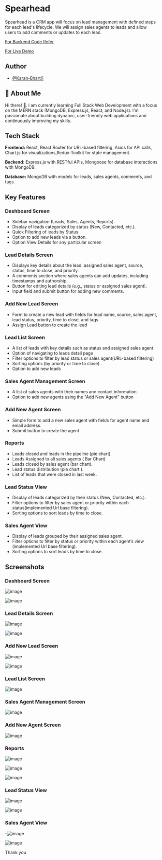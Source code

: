 
# Spearhead

Spearhead is a CRM app will focus on lead management with defined steps for each lead's lifecycle.
We will assign sales agents to leads and allow users to add comments or updates to each lead.

[For Backend Code Refer](https://github.com/Karan-Bharti1/spearhead-backend)

[For Live Demo](https://drive.google.com/file/d/1Ls9fku2WN9LDpEzigrqHZLFEUtl-6Gj8/view?usp=sharing)

## Author

- [@Karan-Bharti1](https://github.com/Karan-Bharti1)



## 🚀 About Me
Hi there! 👋.
I am currently learning Full Stack Web Development with a focus on the MERN stack (MongoDB, Express.js, React, and Node.js). I'm passionate about building dynamic, user-friendly web applications and continuously improving my skills.

## Tech Stack

**Frontend:** React, React Router for URL-based filtering, Axios for API calls, Chart.js for visualizations,Redux-Toolkit for state management.

**Backend:** Express.js with RESTful APIs, Mongoose for database interactions with MongoDB.

**Database:** MongoDB with models for leads, sales agents, comments, and tags.

## Key Features

### Dashboard Screen
- Sidebar navigation (Leads, Sales, Agents, Reports).
- Display of leads categorized by status (New, Contacted, etc.).
- Quick Filtering of leads by Status
- Option to add new leads via a button.
- Option View Details for any particular screen

### Lead Details Screen
- Displays key details about the lead: assigned sales agent, source, status, time to close, and priority.
- A comments section where sales agents can add updates, including timestamps and authorship.
- Button for editing lead details (e.g., status or assigned sales agent).
- Input field and submit button for adding new comments.

### Add New Lead Screen
- Form to create a new lead with fields for lead name, source, sales agent, lead status, priority, time to close, and tags.
- Assign Lead button to create the lead

### Lead List Screen
- A list of leads with key details such as status and assigned sales agent
- Option of navigating to leads detail page
- Filter options to filter by lead status or sales agent(URL-based filtering)
- Sorting options (by priority or time to close).
- Option to add new leads

### Sales Agent Management Screen
- A list of sales agents with their names and contact information.
- Option to add new agents using the "Add New Agent" button

### Add New Agent Screen
- Simple form to add a new sales agent with fields for agent name and email address.
- Submit button to create the agent

### Reports
- Leads closed and leads in the pipeline (pie chart).
- Leads Assigned to all sales agents ( Bar Chart)
- Leads closed by sales agent (bar chart).
- Lead status distribution (pie chart ).
- List of leads that were closed in last week.

### Lead Status View

- Display of leads categorized by their status (New, Contacted, etc.).
- Filter options to filter by sales agent or priority within each status(implemented Url base filtering).
- Sorting options to sort leads by time to close.

### Sales Agent View

- Display of leads grouped by their assigned sales agent.
- Filter options to filter by status or priority within each agent’s view (implemented Url base filtering).
- Sorting options to sort leads by time to close.


## Screenshots

### Dashboard Screen
![image](https://github.com/user-attachments/assets/695c4f96-7976-43d7-9aed-6c55e0a12841)

![image](https://github.com/user-attachments/assets/b411df03-25a0-4545-aac7-01c81c7148cb)


### Lead Details Screen
![image](https://github.com/user-attachments/assets/b4dd1635-7a86-48ed-be0f-3eeaca36e9ea)

![image](https://github.com/user-attachments/assets/fa2af484-1c8e-4f5e-932f-b2ed82b7b5e9)


### Add New Lead Screen
![image](https://github.com/user-attachments/assets/c85a9329-3c4a-404f-867b-ce9dfcbcd7aa)

![image](https://github.com/user-attachments/assets/b4a6701e-0549-42c5-bd03-8d4c9cd9aa39)


### Lead List Screen
![image](https://github.com/user-attachments/assets/1b377ca0-204e-43a1-9dc2-6215f26cb785)


### Sales Agent Management Screen
![image](https://github.com/user-attachments/assets/0225b42e-4b4d-41e9-839e-148ba993dedb)


### Add New Agent Screen
![image](https://github.com/user-attachments/assets/907091e6-98f8-4247-9e26-95890ad7c2d6)


### Reports
![image](https://github.com/user-attachments/assets/1045cd13-ce7d-4057-ba54-dbadf63e645e)

![image](https://github.com/user-attachments/assets/d35347d8-12a0-4a8b-9ff7-f0a805cecd7a)

![image](https://github.com/user-attachments/assets/79815e34-31bd-4738-be5b-4abf61f2514d)


### Lead Status View
![image](https://github.com/user-attachments/assets/d52689cc-962d-4f29-8f59-5f43bf1319b1)

![image](https://github.com/user-attachments/assets/d42be379-454b-4739-847f-fb35bc526ede)


### Sales Agent View
-![image](https://github.com/user-attachments/assets/8be92cc4-b4f1-43d6-a0d8-73e1f935bb34)

![image](https://github.com/user-attachments/assets/6c0af905-c638-4ddc-afe1-cc025750af22)

Thank you
